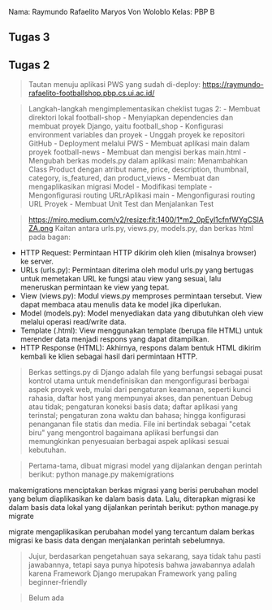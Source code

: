 Nama: Raymundo Rafaelito Maryos Von Woloblo
Kelas: PBP B

## Tugas 3
>

## Tugas 2
> Tautan menuju aplikasi PWS yang sudah di-deploy: https://raymundo-rafaelito-footballshop.pbp.cs.ui.ac.id/

> Langkah-langkah mengimplementasikan cheklist tugas 2:
    - Membuat direktori lokal football-shop 
    - Menyiapkan dependencies dan membuat proyek Django, yaitu football_shop
    - Konfigurasi environment variables dan proyek
    - Unggah proyek ke repositori GitHub
    - Deployment melalui PWS
    - Membuat aplikasi main dalam proyek football-news
    - Membuat dan mengisi berkas main.html
    - Mengubah berkas models.py dalam aplikasi main: Menambahkan Class Product dengan atribut name, price, description, thumbnail, category, is_featured, dan product_views
    - Membuat dan mengaplikasikan migrasi Model
    - Modifikasi template
    - Mengonfigurasi routing URLrAplikasi main
    - Mengonfigurasi routing URL Proyek
    - Membuat Unit Test dan Menjalankan Test

> https://miro.medium.com/v2/resize:fit:1400/1*m2_0pEyl1cfnfWYgCSlAZA.png
  Kaitan antara urls.py, views.py, models.py, dan berkas html pada bagan:
  - HTTP Request: Permintaan HTTP dikirim oleh klien (misalnya browser) ke server.
  - URLs (urls.py): Permintaan diterima oleh modul urls.py yang bertugas untuk memetakan URL ke fungsi atau view yang sesuai, lalu meneruskan permintaan ke view yang tepat.
  - View (views.py): Modul views.py memproses permintaan tersebut. View dapat membaca atau menulis data ke model jika diperlukan.
  - Model (models.py): Model menyediakan data yang dibutuhkan oleh view melalui operasi read/write data.
  - Template (<namafile>.html): View menggunakan template (berupa file HTML) untuk merender data menjadi respons yang dapat ditampilkan.
  - HTTP Response (HTML): Akhirnya, respons dalam bentuk HTML dikirim kembali ke klien sebagai hasil dari permintaan HTTP.

> Berkas settings.py di Django adalah file yang berfungsi sebagai pusat kontrol utama untuk mendefinisikan dan mengonfigurasi berbagai aspek proyek web, mulai dari pengaturan keamanan, seperti kunci rahasia, daftar host yang mempunyai akses, dan penentuan Debug atau tidak; pengaturan koneksi basis data; daftar aplikasi yang terinstal; pengaturan zona waktu dan bahasa; hingga konfigurasi penanganan file statis dan media. File ini bertindak sebagai "cetak biru" yang mengontrol bagaimana aplikasi berfungsi dan memungkinkan penyesuaian berbagai aspek aplikasi sesuai kebutuhan.

> Pertama-tama, dibuat migrasi model yang dijalankan dengan perintah berikut: python manage.py makemigrations

  makemigrations menciptakan berkas migrasi yang berisi perubahan model yang belum diaplikasikan ke dalam basis data. Lalu, diterapkan migrasi ke dalam basis data lokal yang dijalankan perintah berikut: python manage.py migrate

  migrate mengaplikasikan perubahan model yang tercantum dalam berkas migrasi ke basis data dengan menjalankan perintah sebelumnya.

> Jujur, berdasarkan pengetahuan saya sekarang, saya tidak tahu pasti jawabannya, tetapi saya punya hipotesis bahwa jawabannya adalah karena Framework Django merupakan Framework yang paling beginner-friendly

> Belum ada